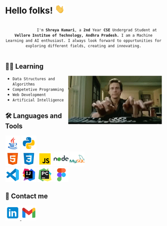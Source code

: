 <h1>Hello folks! <img src="https://raw.githubusercontent.com/ABSphreak/ABSphreak/master/gifs/Hi.gif" height="30px"></h1>
    <p align="center">
        <code>
            I'm <strong>Shreya Kumari</strong>, a <strong>2nd</strong> Year <strong>CSE</strong> Undergrad Student at <strong>Vellore Institue of Technology, Andhra Pradesh.</strong> I am a Machine Learning and AI enthusiast. I always look forward to oppurtunities for exploring different fields, creating and innovating.
        </code>
    <div >
    </div>
    <h2>👨‍💻 Learning</h2>  
    <div>
        <img height="155px" align="right" alt="GIF" src="gifs/jimcarrey.gif">
    <ul> 
        <li><code>Data Structures and Algorithms</code></li> 
        <li><code>Competetive Programming</code></li> 
        <li><code>Web Development</code></li> 
        <li><code>Artificial Intelligence</code></li>
    </ul>
    </div> 
    <h2>🛠 Languages and Tools</h2>
    <div>
        <img src="icons/icons8-java-48.png" alt="java">
        <img src="icons/icons8-python-48.png" alt="python"> 
    </div>
    <div>
        <img src="icons/icons8-html-5-48.png" alt="html5">
        <img src="icons/icons8-css3-48.png" alt="css3">
        <img src="icons/icons8-javascript-48.png" alt="javascript">
        <img src="icons/icons8-nodejs-48.png" alt="nodejs">
        <img src="icons/icons8-mysql-logo-48.png" alt="mysql">
    </div>
    <div>
        <img src="icons/icons8-visual-studio-code-2019-48.png" alt="vscode">
        <img src="icons/icons8-intellij-idea-48.png" alt="intelliJ">
        <img src="icons/icons8-pycharm-48.png" alt="pychram">
        <img src="icons/icons8-figma-48.png" alt="figma">
    </div>        
    <h2>📩 Contact me </h2>
    <a href="www.linkedin.com/in/shreya-kumari-19122001"> <img src="icons/icons8-linkedin-48.png" alt="linkedin"> </a>
    <a href="mailto:shreyakri19@gmail.com"> <img src="icons/icons8-gmail-48.png" alt="gmail"> </a>
    </p>
    
        
        
<!--
**shrk19/shrk19** is a ✨ _special_ ✨ repository because its `README.md` (this file) appears on your GitHub profile.


Here are some ideas to get you started:

- 🔭 I’m currently working on ...
- 🌱 I’m currently learning ...
- 👯 I’m looking to collaborate on ...
- 🤔 I’m looking for help with ...
- 💬 Ask me about ...
- 📫 How to reach me: ...
- 😄 Pronouns: ...
- ⚡ Fun fact: ...
-->
